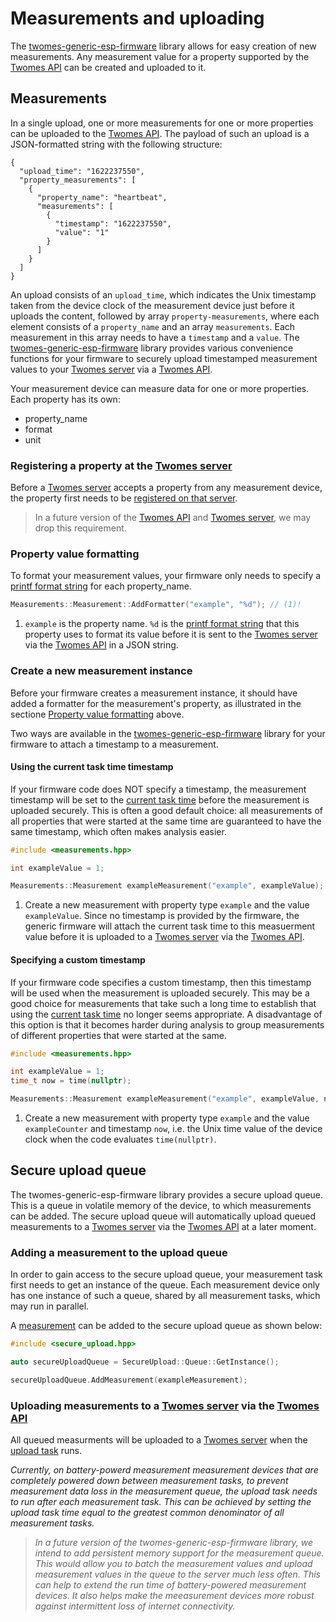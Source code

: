 # Measurements and uploading

The [twomes-generic-esp-firmware](https://github.com/energietransitie/twomes-generic-esp-firmware) library allows for easy creation of new measurements. Any measurement value for a property supported by the [Twomes API](https://github.com/energietransitie/twomes-backoffice-api) can be created and uploaded to it.

## Measurements

In a single upload, one or more measurements for one or more properties can be uploaded to the [Twomes API](https://github.com/energietransitie/twomes-backoffice-api). The payload of such an upload is a JSON-formatted string with the following structure:

```json5 title="Example: JSON payload of a single heartbeat measurement upload"
{
  "upload_time": "1622237550",
  "property_measurements": [
    {
      "property_name": "heartbeat",
      "measurements": [
        {
          "timestamp": "1622237550",
          "value": "1"
        }
      ]
    }
  ]
}
```

An upload consists of an `upload_time`, which indicates the Unix timestamp taken from the device clock of the measurement device just before it uploads the content, followed by array `property-measurements`, where each element consists of a `property_name` and an array `measurements`. Each measurement in this array needs to have a `timestamp` and a `value`. 
The [twomes-generic-esp-firmware](https://github.com/energietransitie/twomes-generic-esp-firmware) library provides various convenience functions for your firmware to securely upload timestamped measurement values to your [Twomes server](https://github.com/energietransitie/twomes-backoffice-configuration) via a [Twomes API](https://github.com/energietransitie/twomes-backoffice-api). 

Your measurement device can measure data for one or more properties. Each property has its own:

- property_name
- format
- unit

### Registering a property at the [Twomes server](https://github.com/energietransitie/twomes-backoffice-configuration) 
Before a [Twomes server](https://github.com/energietransitie/twomes-backoffice-configuration) accepts a property from any measurement device, the property first needs to be [registered on that server](https://github.com/energietransitie/twomes-backoffice-api/blob/main/README.md#creating-new-admin-accounts-to-apitstenergietransitiewindesheimnl).

> In a future version of the [Twomes API](https://github.com/energietransitie/twomes-backoffice-api) and [Twomes server](https://github.com/energietransitie/twomes-backoffice-configuration), we may drop this requirement.

### Property value formatting


To format your measurement values, your firmware only needs to specify a [printf format string](https://en.wikipedia.org/wiki/Printf_format_string) for each property_name.

```cpp title="Example: adding a property formatter"
Measurements::Measurement::AddFormatter("example", "%d"); // (1)!
```

1. `example` is the property name. `%d` is the [printf format string](https://en.wikipedia.org/wiki/Printf_format_string) that this property uses to format its value before it is sent to the [Twomes server](https://github.com/energietransitie/twomes-backoffice-configuration) via the [Twomes API](https://github.com/energietransitie/twomes-backoffice-api) in a JSON string.

### Create a new measurement instance

Before your firmware creates a measurement instance, it should have added a formatter for the measurement's property, as illustrated in the sectione [Property value formatting](#property-value-formatting) above.

Two ways are available in the  [twomes-generic-esp-firmware](https://github.com/energietransitie/twomes-generic-esp-firmware) library for your firmware to attach a timestamp to a measurement.

#### Using the current task time timestamp
 If your firmware code does NOT specify a timestamp, the measurement timestamp will be set to the [current task time](scheduler.md#current-task-time) before the measurement is uploaded securely. This is often a good default choice: all measurements of all properties that were started at the same time are guaranteed to have the same timestamp, which often makes analysis easier. 

```cpp title="Example: creating a measurement with the current task time (the default)"
#include <measurements.hpp>

int exampleValue = 1;

Measurements::Measurement exampleMeasurement("example", exampleValue); // (1)!
```

1. Create a new measurement with property type `example` and the value `exampleValue`. Since no timestamp is provided by the firmware, the generic firmware will attach the current task time to this measuerment value before it is uploaded to a [Twomes server](https://github.com/energietransitie/twomes-backoffice-configuration) via the [Twomes API](https://github.com/energietransitie/twomes-backoffice-api).

#### Specifying a custom timestamp
If your firmware code specifies a custom timestamp, then this timestamp will be used when the measurement is uploaded securely. This may be a good choice for measurements that take such a long time to establish that using the [current task time](scheduler.md#current-task-time) no longer seems appropriate. A disadvantage of this option is that it becomes harder during analysis to group measurements of different properties that were started at the same.  

```cpp title="Example: creating a measurement with a custom timestamp"
#include <measurements.hpp>

int exampleValue = 1;
time_t now = time(nullptr);

Measurements::Measurement exampleMeasurement("example", exampleValue, now); // (1)!
```

1. Create a new measurement with property type `example` and the value  `exampleCounter` and timestamp `now`, i.e. the Unix time value of the device clock when the code evaluates `time(nullptr)`.

## Secure upload queue

The twomes-generic-esp-firmware library provides a secure upload queue. This is a queue in volatile memory of the device, to which measurements can be added. The secure upload queue will automatically upload queued measurements to a [Twomes server](https://github.com/energietransitie/twomes-backoffice-configuration) via the [Twomes API](https://github.com/energietransitie/twomes-backoffice-api) at a later moment. 

### Adding a measurement to the upload queue

In order to gain access to the secure upload queue, your measurement task first needs to get an instance of the queue. Each measurement device only has one instance of such a queue, shared by all measurement tasks, which may run in parallel.

A [measurement](#creating-a-new-measurement-object) can be added to the secure upload queue as shown below:

```cpp title="Getting access to the queue and adding a measurement"
#include <secure_upload.hpp>

auto secureUploadQueue = SecureUpload::Queue::GetInstance();

secureUploadQueue.AddMeasurement(exampleMeasurement);
```

### Uploading measurements to a [Twomes server](https://github.com/energietransitie/twomes-backoffice-configuration) via the [Twomes API](https://github.com/energietransitie/twomes-backoffice-api)

All queued measurments will be uploaded to a [Twomes server](https://github.com/energietransitie/twomes-backoffice-configuration) when the [upload task](tasks.md#default-tasks) runs.

<i>Currently, on battery-powerd measurement measurement devices that are completely powered down between measurement tasks, to prevent measurement data loss in the measurement queue, the upload task needs to run after each measurement task. This can be achieved by setting the upload task time equal to the greatest common denominator of all measurement tasks.

> In a future version of the twomes-generic-esp-firmware library, we intend to add persistent memory support for the measurement queue. This would allow you to batch the measurement values and upload measurement values in the queue to the server much less often. This can help to extend the run time of battery-powered measurement devices. It also helps make the meeasurement devices more robust against intermittent loss of internet connectivity.